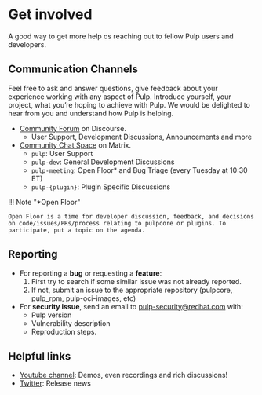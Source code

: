 # Get involved

A good way to get more help os reaching out to fellow Pulp users and developers.

## Communication Channels

Feel free to ask and answer questions, give feedback about your experience working with any aspect of Pulp.
Introduce yourself, your project, what you’re hoping to achieve with Pulp. We would be delighted to hear from you and understand how Pulp is helping.

- [Community Forum](https://discourse.pulpproject.org/) on Discourse.
    - User Support, Development Discussions, Announcements and more
- [Community Chat Space](https://app.element.io/#/room/#pulp-space:matrix.org) on Matrix.
    - `pulp`: User Support
    - `pulp-dev`: General Development Discussions
    - `pulp-meeting`: Open Floor* and Bug Triage (every Tuesday at 10:30 ET)
    - `pulp-{plugin}`: Plugin Specific Discussions

!!! Note "*Open Floor"

    Open Floor is a time for developer discussion, feedback, and decisions on code/issues/PRs/process relating to pulpcore or plugins. To participate, put a topic on the agenda.

## Reporting

- For reporting a **bug** or requesting a **feature**:
    1. First try to search if some similar issue was not already reported.
    2. If not, submit an issue to the appropriate repository (pulpcore, pulp_rpm, pulp-oci-images, etc)
- For **security issue**, send an email to [pulp-security@redhat.com](#) with:
    - Pulp version
    - Vulnerability description
    - Reproduction steps.

## Helpful links

- [Youtube channel](https://www.youtube.com/PulpProject): Demos, even recordings and rich discussions!
- [Twitter](https://twitter.com/pulpproj): Release news
